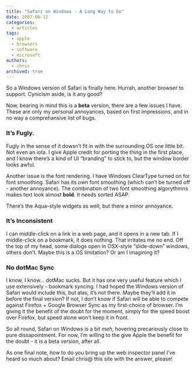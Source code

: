 ```yaml
---
title: "Safari on Windows - A Long Way to Go"
date: 2007-06-12
categories:
  - articles
tags:
  - apple
  - browsers
  - software
  - microsoft
authors:
  - chris
archived: true
---
```


So a Windows version of Safari is finally here. Hurrah, another browser to support. Cynicism aside, is it any good?

Now, bearing in mind this is a **beta** version, there are a few issues I have. These are only my personal annoyances, based on first impressions, and in no way a comprehansive list of bugs.

### It’s Fugly.

Fugly in the sense of it dowsn’t fit in with the surrounding OS one little bit. Not even an iota. I give Apple credit for porting the thing in the first place, and I know there’s a kind of UI “branding” to stick to, but the window border looks awful.

Another issue is the font rendering. I have Windows ClearType turned on for font smoothing. Safari has its own font smoothing (which can’t be turned off - another annoyance). The combination of two font smoothing algorythmns makes text look almost **bold**. It needs sorted ASAP.

There’s the Aqua-style widgets as well, but there a minor annoyance.

### It’s Inconsistent

I can middle-click on a link in a web page, and it opens in a new tab. If I middle-click on a bookmark, it does nothing. That irritates me no end. Off the top of my head, some dialogs open in OSX-style “slide-down” windows, others don’t. Maybe this is a OS limitation? Or am I imagining it?

### No dotMac Sync

I know, I know… dotMac sucks. But it has one very useful feature which I use extensively - bookmark syncing. I had hoped the Windows version of Safari would include this, but alas, it’s not there. Maybe they’ll add it in before the final version? If not, I don’t know if Safari will be able to compete against Firefox + Google Browser Sync as my first-choice of browser. I’m giving it the benefit of the doubt for the moment, simply for the speed boost over Firefox, but speed alone won’t keep it in front.

So all round, Safari on Windows is a bit *meh*, hovering precariously close to pure dissapointment. For now, I’m willing to the give Apple the benefit for the doubt - it is a beta version, after all.

As one final note, how to do you bring up the web inspector panel I’ve heard so much about? Email chris@ this site with the answer, please!
